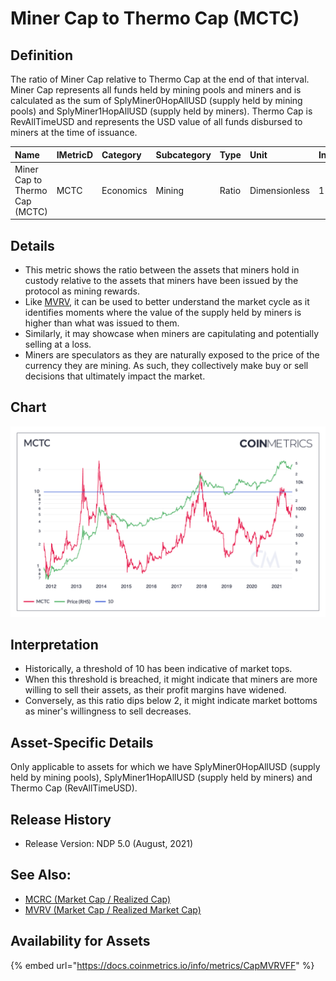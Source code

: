 # Miner Cap to Thermo Cap \(MCTC\)

## Definition

The ratio of Miner Cap relative to Thermo Cap at the end of that interval. Miner Cap represents all funds held by mining pools and miners and is calculated as the sum of SplyMiner0HopAllUSD \(supply held by mining pools\) and SplyMiner1HopAllUSD \(supply held by miners\). Thermo Cap is RevAllTimeUSD and represents the USD value of all funds disbursed to miners at the time of issuance. 

| Name | IMetricD | Category | Subcategory | Type | Unit | Interval |
| :--- | :--- | :--- | :--- | :--- | :--- | :--- |
| Miner Cap to Thermo Cap \(MCTC\) | MCTC | Economics | Mining | Ratio | Dimensionless | 1 day |

## Details

* This metric shows the ratio between the assets that miners hold in custody relative to the assets that miners have been issued by the protocol as mining rewards.
* Like [MVRV](../market/capmvrvcur.md), it can be used to better understand the market cycle as it identifies moments where the value of the supply held by miners is higher than what was issued to them.
* Similarly, it may showcase when miners are capitulating and potentially selling at a loss.
* Miners are speculators as they are naturally exposed to the price of the currency they are mining. As such, they collectively make buy or sell decisions that ultimately impact the market.

## Chart

![](../../.gitbook/assets/mctc-1-.png)

## Interpretation

* Historically, a threshold of 10 has been indicative of market tops. 
* When this threshold is breached, it might indicate that miners are more willing to sell their assets, as their profit margins have widened. 
* Conversely, as this ratio dips below 2, it might indicate market bottoms as miner's willingness to sell decreases. 

 

## Asset-Specific Details

Only applicable to assets for which we have SplyMiner0HopAllUSD \(supply held by mining pools\), SplyMiner1HopAllUSD \(supply held by miners\) and Thermo Cap \(RevAllTimeUSD\).

## Release History

* Release Version: NDP 5.0 \(August, 2021\)

## See Also:

* [MCRC \(Market Cap / Realized Cap\)](mcrc.md)
* [MVRV \(Market Cap / Realized Market Cap\)](../market/capmvrvcur.md)

## Availability for Assets

{% embed url="https://docs.coinmetrics.io/info/metrics/CapMVRVFF" %}

